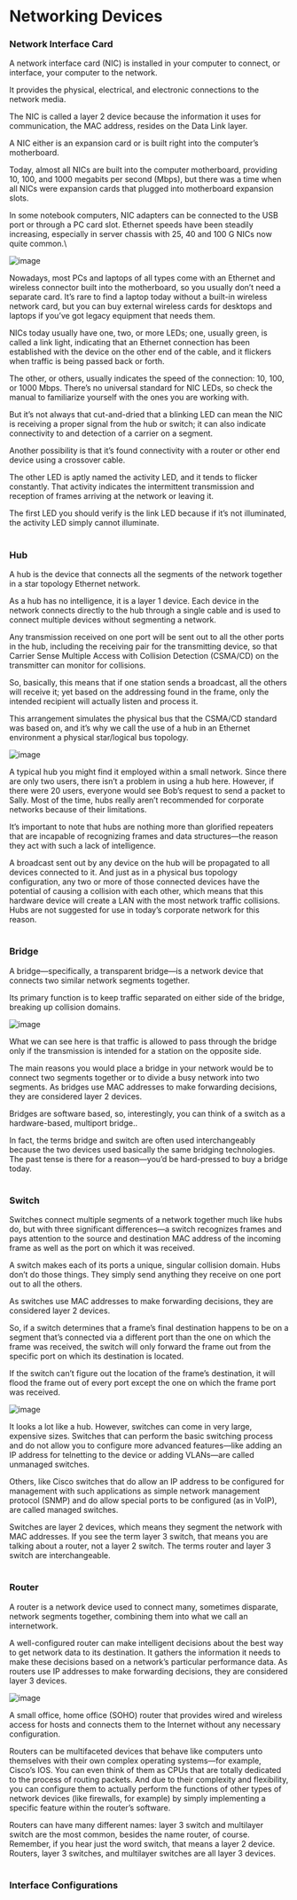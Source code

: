 # Networking Devices

### Network Interface Card

A network interface card (NIC) is installed in your computer to connect, or interface, your computer to the network. 

It provides the physical, electrical, and electronic connections to the network media. 

The NIC is called a layer 2 device because the information it uses for communication, the MAC address, resides on the Data Link layer.

A NIC either is an expansion card or is built right into the computer’s motherboard.

Today, almost all NICs are built into the computer motherboard, providing 10, 100, and 1000 megabits per second (Mbps), but there was a time when all NICs were expansion cards that plugged into motherboard expansion slots.

In some notebook computers, NIC adapters can be connected to the USB port or through a PC card slot. Ethernet speeds have been steadily increasing, especially in server chassis with 25, 40 and 100 G NICs now quite common.\

![image](https://github.com/user-attachments/assets/1f4dfebe-e03a-4dbe-adc0-02972dd7b1f7)

Nowadays, most PCs and laptops of all types come with an Ethernet and wireless connector built into the motherboard, so you usually don’t need a separate card. It’s rare to find a laptop today without a built-in wireless network card, but you can buy external wireless cards for desktops and laptops if you’ve got legacy equipment that needs them.

NICs today usually have one, two, or more LEDs; one, usually green, is called a link light, indicating that an Ethernet connection has been established with the device on the other end of the cable, and it flickers when traffic is being passed back or forth.

The other, or others, usually indicates the speed of the connection: 10, 100, or 1000 Mbps. There’s no universal standard for NIC LEDs, so check the manual to familiarize yourself with the ones you are working with.

But it’s not always that cut-and-dried that a blinking LED can mean the NIC is receiving a proper signal from the hub or switch; it can also indicate connectivity to and detection of a carrier on a segment.

Another possibility is that it’s found connectivity with a router or other end device using a crossover cable.

The other LED is aptly named the activity LED, and it tends to flicker constantly. That activity indicates the intermittent transmission and reception of frames arriving at the network or leaving it.

The first LED you should verify is the link LED because if it’s not illuminated, the activity LED simply cannot illuminate.

#

### Hub

A hub is the device that connects all the segments of the network together in a star topology Ethernet network.

As a hub has no intelligence, it is a layer 1 device. Each device in the network connects directly to the hub through a single cable and is used to connect multiple devices without segmenting a network.

Any transmission received on one port will be sent out to all the other ports in the hub, including the receiving pair for the transmitting device, so that Carrier Sense Multiple Access with Collision Detection (CSMA/CD) on the transmitter can monitor for collisions.

So, basically, this means that if one station sends a broadcast, all the others will receive it; yet based on the addressing found in the frame, only the intended recipient will actually listen and process it.

This arrangement simulates the physical bus that the CSMA/CD standard was based on, and it’s why we call the use of a hub in an Ethernet environment a physical star/logical bus topology.

![image](https://github.com/user-attachments/assets/eb3e2b30-285b-4405-b5ce-5fe523b6a2ea)

A typical hub you might find it employed within a small network. Since there are only two users, there isn’t a problem in using a hub here. However, if there were 20 users, everyone would see Bob’s request to send a packet to Sally. Most of the time, hubs really aren’t recommended for corporate networks because of their limitations.

It’s important to note that hubs are nothing more than glorified repeaters that are incapable of recognizing frames and data structures—the reason they act with such a lack of intelligence.

A broadcast sent out by any device on the hub will be propagated to all devices connected to it. And just as in a physical bus topology configuration, any two or more of those connected devices have the potential of causing a collision with each other, which means that this hardware device will create a LAN with the most network traffic collisions. Hubs are not suggested for use in today’s corporate network for this reason.

#

### Bridge

A bridge—specifically, a transparent bridge—is a network device that connects two similar network segments together.

Its primary function is to keep traffic separated on either side of the bridge, breaking up collision domains.

![image](https://github.com/user-attachments/assets/2c218413-1dbc-4c72-8fe2-61262f245a58)

What we can see here is that traffic is allowed to pass through the bridge only if the transmission is intended for a station on the opposite side.

The main reasons you would place a bridge in your network would be to connect two segments together or to divide a busy network into two segments. As bridges use MAC addresses to make forwarding decisions, they are considered layer 2 devices.

Bridges are software based, so, interestingly, you can think of a switch as a hardware-based, multiport bridge..

In fact, the terms bridge and switch are often used interchangeably because the two devices used basically the same bridging technologies. The past tense is there for a reason—you’d be hard-pressed to buy a bridge today.

#

### Switch

Switches connect multiple segments of a network together much like hubs do, but with three significant differences—a switch recognizes frames and pays attention to the source and destination MAC address of the incoming frame as well as the port on which it was received.

A switch makes each of its ports a unique, singular collision domain. Hubs don’t do those things. They simply send anything they receive on one port out to all the others.

As switches use MAC addresses to make forwarding decisions, they are considered layer 2 devices.

So, if a switch determines that a frame’s final destination happens to be on a segment that’s connected via a different port than the one on which the frame was received, the switch will only forward the frame out from the specific port on which its destination is located.

If the switch can’t figure out the location of the frame’s destination, it will flood the frame out of every port except the one on which the frame port was received.

![image](https://github.com/user-attachments/assets/4af6ecd0-ed73-4a6a-802a-10b382241fcc)

It looks a lot like a hub. However, switches can come in very large, expensive sizes. Switches that can perform the basic switching process and do not allow you to configure more advanced features—like adding an IP address for telnetting to the device or adding VLANs—are called unmanaged switches.

Others, like Cisco switches that do allow an IP address to be configured for management with such applications as simple network management protocol (SNMP) and do allow special ports to be configured (as in VoIP), are called managed switches.

Switches are layer 2 devices, which means they segment the network with MAC addresses. If you see the term layer 3 switch, that means you are talking about a router, not a layer 2 switch. The terms router and layer 3 switch are interchangeable.

#

### Router

A router is a network device used to connect many, sometimes disparate, network segments together, combining them into what we call an internetwork.

A well-configured router can make intelligent decisions about the best way to get network data to its destination. It gathers the information it needs to make these decisions based on a network’s particular performance data. As routers use IP addresses to make forwarding decisions, they are considered layer 3 devices.

![image](https://github.com/user-attachments/assets/c28def12-a9da-4123-8d38-3bba1506e3ed)

A small office, home office (SOHO) router that provides wired and wireless access for hosts and connects them to the Internet without any necessary configuration.

Routers can be multifaceted devices that behave like computers unto themselves with their own complex operating systems—for example, Cisco’s IOS. You can even think of them as CPUs that are totally dedicated to the process of routing packets. And due to their complexity and flexibility, you can configure them to actually perform the functions of other types of network devices (like firewalls, for example) by simply implementing a specific feature within the router’s software.

Routers can have many different names: layer 3 switch and multilayer switch are the most common, besides the name router, of course. Remember, if you hear just the word switch, that means a layer 2 device. Routers, layer 3 switches, and multilayer switches are all layer 3 devices.

#

### Interface Configurations


